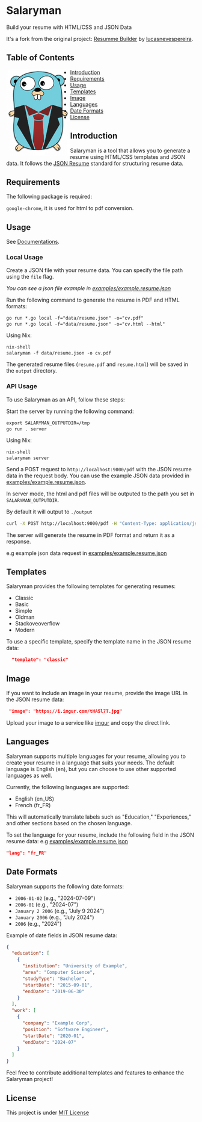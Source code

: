 # Salaryman

Build your resume with HTML/CSS and JSON Data

It's a fork from the original project: [Resumme Builder](https://github.com/lucasnevespereira/resumme-builder) by [lucasnevespereira](https://github.com/lucasnevespereira).

## Table of Contents

<img align=left src="public/gopher-salaryman.png" width="170vw" />

- [Introduction](#introduction)
- [Requirements](#requirements)
- [Usage](#local-usage)
- [Templates](#templates)
- [Image](#image)
- [Languages](#languages)
- [Date Formats](#date-formats)
- [License](#license)

## Introduction

Salaryman is a tool that allows you to generate a resume using HTML/CSS templates and JSON data.
It follows the [JSON Resume](https://jsonresume.org/) standard for structuring resume data.

## Requirements

The following package is required:

`google-chrome`, it is used for html to pdf conversion.

## Usage

See [Documentations](docs/salaryman.md).

### Local Usage

Create a JSON file with your resume data. You can specify the file path using the `file` flag.

<i>You can see a json file example in [examples/example.resume.json](examples/example.resume.json)</i>

Run the following command to generate the resume in PDF and HTML formats:

```shell
go run *.go local -f="data/resume.json" -o="cv.pdf"
go run *.go local -f="data/resume.json" -o="cv.html --html"
```

Using Nix:

```shell
nix-shell
salaryman -f data/resume.json -o cv.pdf
```

The generated resume files (`resume.pdf` and `resume.html`) will be saved in the `output` directory.

### API Usage

To use Salaryman as an API, follow these steps:

Start the server by running the following command:

```
export SALARYMAN_OUTPUTDIR=/tmp
go run . server
```

Using Nix:

```shell
nix-shell
salaryman server
```

Send a POST request to `http://localhost:9000/pdf` with the JSON resume data in the request body.
You can use the example JSON data provided in [examples/example.resume.json](examples/example.resume.json).

In server mode, the html and pdf files will be outputed to the path you set in `SALARYMAN_OUTPUTDIR`.

By default it will output to `./output`

```bash
curl -X POST http://localhost:9000/pdf -H "Content-Type: application/json" -d @examples/example.json
```

The server will generate the resume in PDF format and return it as a response.

e.g example json data request in [examples/example.resume.json](examples/example.resume.json)

## Templates

Salaryman provides the following templates for generating resumes:

- Classic
- Basic
- Simple
- Oldman
- Stackoveoverflow
- Modern

To use a specific template, specify the template name in the JSON resume data:

```json
  "template": "classic"
```

## Image

If you want to include an image in your resume, provide the image URL in the JSON resume data:

```json
 "image": "https://i.imgur.com/tHA5l7T.jpg"
```

Upload your image to a service like [imgur](https://imgur.com/) and copy the direct link.

## Languages

Salaryman supports multiple languages for your resume, allowing you to create your resume in a language that suits
your needs. The default language is English (en), but you can choose to use other supported languages as well.

Currently, the following languages are supported:

- English (en_US)
- French (fr_FR)

This will automatically translate labels such as "Education," "Experiences," and other sections based on the chosen
language.

To set the language for your resume, include the following field in the JSON resume data:
e.g [examples/example.resume.json](examples/example.resume.json)

```json
"lang": "fr_FR"
```

## Date Formats

Salaryman supports the following date formats:

- `2006-01-02` (e.g., "2024-07-09")
- `2006-01` (e.g., "2024-07")
- `January 2 2006` (e.g., "July 9 2024")
- `January 2006` (e.g., "July 2024")
- `2006` (e.g., "2024")

Example of date fields in JSON resume data:

```json
{
  "education": [
    {
      "institution": "University of Example",
      "area": "Computer Science",
      "studyType": "Bachelor",
      "startDate": "2015-09-01",
      "endDate": "2019-06-30"
    }
  ],
  "work": [
    {
      "company": "Example Corp",
      "position": "Software Engineer",
      "startDate": "2020-01",
      "endDate": "2024-07"
    }
  ]
}
```

Feel free to contribute additional templates and features to enhance the Salaryman project!

## License

This project is under [MIT License](LICENSE)

